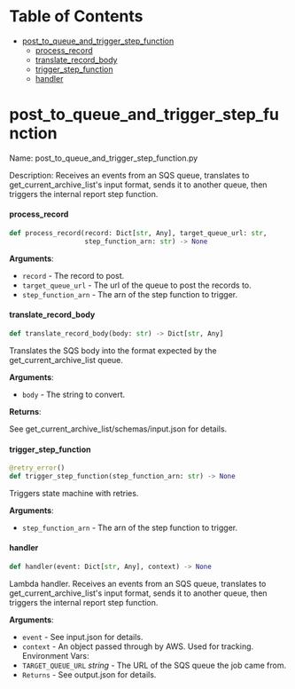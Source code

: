 # Table of Contents

* [post\_to\_queue\_and\_trigger\_step\_function](#post_to_queue_and_trigger_step_function)
  * [process\_record](#post_to_queue_and_trigger_step_function.process_record)
  * [translate\_record\_body](#post_to_queue_and_trigger_step_function.translate_record_body)
  * [trigger\_step\_function](#post_to_queue_and_trigger_step_function.trigger_step_function)
  * [handler](#post_to_queue_and_trigger_step_function.handler)

<a id="post_to_queue_and_trigger_step_function"></a>

# post\_to\_queue\_and\_trigger\_step\_function

Name: post_to_queue_and_trigger_step_function.py

Description: Receives an events from an SQS queue, translates to get_current_archive_list's input format,
sends it to another queue, then triggers the internal report step function.

<a id="post_to_queue_and_trigger_step_function.process_record"></a>

#### process\_record

```python
def process_record(record: Dict[str, Any], target_queue_url: str,
                   step_function_arn: str) -> None
```

**Arguments**:

- `record` - The record to post.
- `target_queue_url` - The url of the queue to post the records to.
- `step_function_arn` - The arn of the step function to trigger.

<a id="post_to_queue_and_trigger_step_function.translate_record_body"></a>

#### translate\_record\_body

```python
def translate_record_body(body: str) -> Dict[str, Any]
```

Translates the SQS body into the format expected by the get_current_archive_list queue.

**Arguments**:

- `body` - The string to convert.
  

**Returns**:

  See get_current_archive_list/schemas/input.json for details.

<a id="post_to_queue_and_trigger_step_function.trigger_step_function"></a>

#### trigger\_step\_function

```python
@retry_error()
def trigger_step_function(step_function_arn: str) -> None
```

Triggers state machine with retries.

**Arguments**:

- `step_function_arn` - The arn of the step function to trigger.

<a id="post_to_queue_and_trigger_step_function.handler"></a>

#### handler

```python
def handler(event: Dict[str, Any], context) -> None
```

Lambda handler.
Receives an events from an SQS queue, translates to get_current_archive_list's input format,
sends it to another queue, then triggers the internal report step function.

**Arguments**:

- `event` - See input.json for details.
- `context` - An object passed through by AWS. Used for tracking.
  Environment Vars:
- `TARGET_QUEUE_URL` _string_ - The URL of the SQS queue the job came from.
- `Returns` - See output.json for details.

